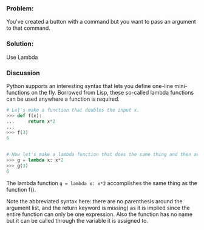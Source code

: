### Problem:

You've created a button with a command but you want to pass an argument to that command.

### Solution:

Use Lambda

### Discussion

Python supports an interesting syntax that lets you define one-line mini-functions on the fly.
Borrowed from Lisp, these so-called lambda functions can be used anywhere a function is required.

```python
# Let's make a function that doubles the input x.
>>> def f(x):
...     return x*2
...
>>> f(3)
6


# Now let's make a lambda function that does the same thing and then assign it to the variable g.
>>> g = lambda x: x*2
>>> g(3)
6
```

The lambda function `g = lambda x: x*2` accomplishes the same thing as the function f().

Note the abbreviated syntax here: there are no parenthesis around the argument list, and the return keyword is missing)
as it is implied since the entire function can only be one expression. Also the function has no name but it can be
called through the variable it is assigned to.

